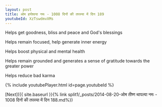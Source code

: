 ```yaml
---
layout: post
title: ओम हर्यश्वया नमः - 1008 दिनों की तपस्या में दिन 189
youtubeId: XzTswdmvXMs
---
```

 
 
Helps get goodness, bliss and peace and God's blessings
 
Helps remain focused, help generate inner energy 
 
Helps boost physical and mental health 
 
Helps remain grounded and generates a sense of gratitude towards the greater power 
 
Helps reduce bad karma
 
 
 
 


{% include youtubePlayer.html id=page.youtubeId %}
 
[Next]({{ site.baseurl }}{% link  split1/_posts/2014-08-20-ओम तीष्ण थापल्या नमः - 1008 दिनों की तपस्या में दिन 188.md%})
 
